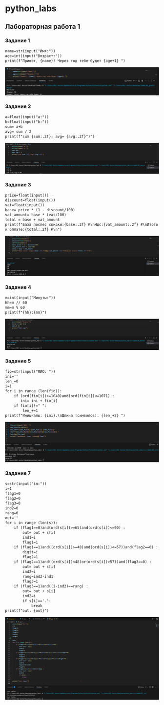 # python_labs

## Лабораторная работа 1

### Задание 1
```
name=str(input("Имя:"))
age=int(input("Возраст:"))
print(f"Привет, {name}! Через год тебе будет {age+1} ")
```
![pic 1](./image/lab01/01.png)
### Задание 2
```
a=float(input("a:"))
b=float(input("b:"))
sum= a+b
avg= sum / 2
print(f"sum {sum:.2f}; avg= {avg:.2f}")")
```
![pic 2](./image/lab01/02.png)
### Задание 3
```
price=float(input())
discount=float(input())
vat=float(input())
base= price * (1 - discount/100)
vat_amount= base * (vat/100)
total = base + vat_amount
print(f"База послес скидки:{base:.2f} ₽\nНдс:{vat_amount:.2f} ₽\nИтого к оплате:{total:.2f} ₽\n")
```
![pic 3](./image/lab01/03.png)
### Задание 4
```
m=int(input("Минуты:"))
hh=m // 60
mm=m % 60
print(f"{hh}:{mm}")
```
![pic 4](./image/lab01/04.png)
### Задание 5
```
fio=str(input("ФИО: "))
ini=''
len_=0
i=1
for i in range (len(fio)):
    if (ord(fio[i])>=1040)and(ord(fio[i])<=1071) : 
       ini= ini + fio[i]
    if fio[i]!=" ":
        len_+=1
print(f"Инициалы: {ini}.\nДлина (символов): {len_+2} ")
```
![pic 5](./image/lab01/05.png)
### Задание 7
```
s=str(input("in:"))
i=1
flag1=0
flag2=0
flag3=0
ind2=0
rang=0
out=''
for i in range (len(s)):
    if (flag1==0)and(ord(s[i])>=65)and(ord(s[i])<=90) :
        out= out + s[i]
        ind1=i
        flag1=1
    if (flag1==1)and((ord(s[i])>=48)and(ord(s[i])<=57))and(flag2==0) :
        digit=i
        flag2=1
    if (flag2==1)and((ord(s[i])<48)or(ord(s[i])>57))and(flag3==0) :
        out= out + s[i]
        ind2=i
        rang=ind2-ind1
        flag3=1
    if (flag3==1)and((i-ind2)==rang) :
        out= out + s[i]
        ind2=i
        if s[i]=='.':
            break
print(f"out: {out}")
```
![pic 7](./image/lab01/07.png)
